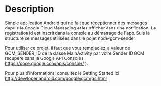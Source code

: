 Description
===========

Simple application Android qui ne fait que réceptionner des messages depuis le Google Cloud Messaging et les afficher dans une notification. Le registration id est inscrit dans la console au démarrage de l'app. Suis la structure de messages utilisées dans le pojet node-gcm-sender.

Pour utiliser ce projet, il faut que vous remplaciez la valeur de GCM_SENDER_ID de la classe MainActivity par votre Sender ID GCM récupéré dans la Google API Console ( https://code.google.com/apis/console/‎ ).

Pour plus d'informations, consultez le Getting Started ici http://developer.android.com/google/gcm/gs.html.